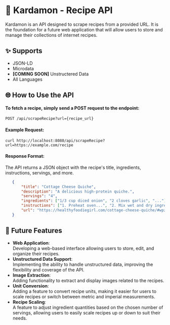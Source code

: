 # 🌿 Kardamon - Recipe API

Kardamon is an API designed to scrape recipes from a provided URL. It is the foundation for a future web application that will allow users to store and manage their collections of internet recipes.

## ✨ Supports

- JSON-LD
- Microdata
- **\[COMING SOON\]** Unstructered Data
- All Languages

## 🌐 How to Use the API

#### To fetch a recipe, simply send a POST request to the endpoint:

```
POST /api/scrapeRecipe?url={recipe_url}
```

#### **Example Request**:

```
curl http://localhost:8080/api/scrapeRecipe?url=https://example.com/recipe
```

#### **Response Format**: 
The API returns a JSON object with the recipe's title, ingredients, instructions, servings, and more.

```json
   {
       "title": "Cottage Cheese Quiche",
       "description": "A delicious high-protein quiche.",
       "servings": "4",
       "ingredients": ["1/3 cup diced onion", "2 cloves garlic", "..."],
       "instructions": ["1. Preheat oven...", "2. Mix wet and dry ingredients..."],
       "url": "https://healthyfoodiegirl.com/cottage-cheese-quiche/#wpzoom-premium-recipe-card"
   }
```

## 🚧 Future Features
- **Web Application**:<br/>
  Developing a web-based interface allowing users to store, edit, and organize their recipes.
- **Unstructured Data Support**:<br/>
  Implementing the ability to handle unstructured data, improving the flexibility and coverage of the API.
- **Image Extraction**:<br/>
  Adding functionality to extract and display images related to the recipes.
- **Unit Conversion**:<br/>
  Adding a feature to convert recipe units, making it easier for users to scale recipes or switch between metric and imperial measurements.
- **Recipe Scaling**:<br/>
  A feature to adjust ingredient quantities based on the chosen number of servings, allowing users to easily scale recipes up or down to suit their needs.
